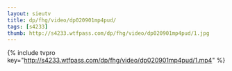 ```yaml
--- 
layout: sieutv
title: dp/fhg/video/dp020901mp4pud/
tags: [s4233]
thumb: http://s4233.wtfpass.com/dp/fhg/video/dp020901mp4pud/1.jpg
---
```

{% include tvpro key="http://s4233.wtfpass.com/dp/fhg/video/dp020901mp4pud/1.mp4" %} 
